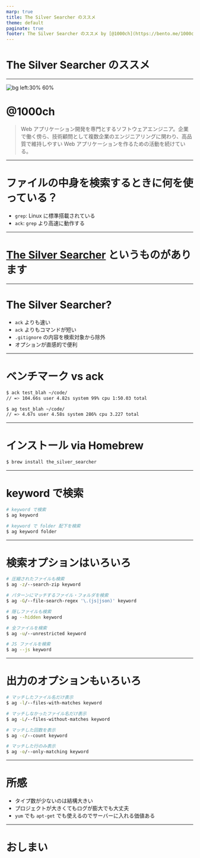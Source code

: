 ```yaml
---
marp: true
title: The Silver Searcher のススメ
theme: default
paginate: true
footer: The Silver Searcher のススメ by [@1000ch](https://bento.me/1000ch)
---
```


# The Silver Searcher のススメ

---

![bg left:30% 60%](https://shogosensui.com/img/1000ch.avif)

# @1000ch

> Web アプリケーション開発を専門とするソフトウェアエンジニア。企業で働く傍ら、技術顧問として複数企業のエンジニアリングに関わり、高品質で維持しやすい Web アプリケーションを作るための活動を続けている。

---

# ファイルの中身を検索するときに何を使っている？

- `grep`: Linux に標準搭載されている
- `ack`: `grep` より高速に動作する

---

# [The Silver Searcher](https://github.com/ggreer/the_silver_searcher) というものがあります

---

# The Silver Searcher?

- `ack` よりも速い
- `ack` よりもコマンドが短い
- `.gitignore` の内容を検索対象から除外
- オプションが直感的で便利

---

# ベンチマーク vs ack

```bash
$ ack test_blah ~/code/
// => 104.66s user 4.82s system 99% cpu 1:50.03 total

$ ag test_blah ~/code/
// => 4.67s user 4.58s system 286% cpu 3.227 total
```

---

# インストール via Homebrew

```bash
$ brew install the_silver_searcher
```

---

# keyword で検索

```bash
# keyword で検索
$ ag keyword

# keyword で folder 配下を検索
$ ag keyword folder
```

---

# 検索オプションはいろいろ

```bash
# 圧縮されたファイルも検索
$ ag -z/--search-zip keyword

# パターンにマッチするファイル・フォルダを検索
$ ag -G/--file-search-regex '\.(js|json)' keyword

# 隠しファイルも検索
$ ag --hidden keyword

# 全ファイルを検索
$ ag -u/--unrestricted keyword

# JS ファイルを検索
$ ag --js keyword
```

---

# 出力のオプションもいろいろ

```bash
# マッチしたファイル名だけ表示
$ ag -l/--files-with-matches keyword

# マッチしなかったファイル名だけ表示
$ ag -L/--files-without-matches keyword

# マッチした回数を表示
$ ag -c/--count keyword

# マッチした行のみ表示
$ ag -o/--only-matching keyword
```

---

# 所感

- タイプ数が少ないのは結構大きい
- プロジェクトが大きくてもログが膨大でも大丈夫
- `yum` でも `apt-get` でも使えるのでサーバーに入れる価値ある

---

# おしまい
